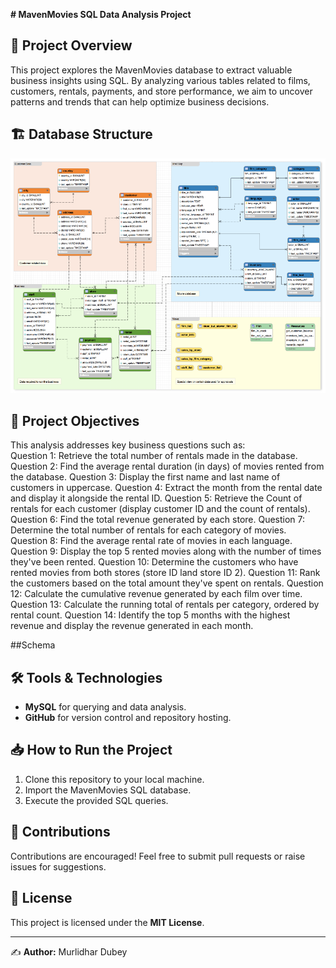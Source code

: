 **# MavenMovies SQL Data Analysis Project**

## 🚀 **Project Overview**
This project explores the MavenMovies database to extract valuable business insights using SQL. By analyzing various tables related to films, customers, rentals, payments, and store performance, we aim to uncover patterns and trends that can help optimize business decisions.

## 🏗️ **Database Structure**
![Database Schema](https://github.com/Murli43/Maven_movies-MySQL/blob/main/Schema.png)

## 🎯 **Project Objectives**
This analysis addresses key business questions such as:  
Question 1:
Retrieve the total number of rentals made in the  database. 
Question 2:
Find the average rental duration (in days) of movies rented from the  database. 
Question 3:
Display the first name and last name of customers in uppercase. 
Question 4:
Extract the month from the rental date and display it alongside the rental ID. 
Question 5:
Retrieve the Count of rentals for each customer (display customer ID and the count of rentals). 
Question 6:
Find the total revenue generated by each store. 
Question 7:
Determine the total number of rentals for each category of movies.
Question 8:
Find the average rental rate of movies in each language.                                  
Question 9:
Display the top 5 rented movies along with the number of times they've been rented.
Question 10:
Determine the customers who have rented movies from both stores (store ID land store ID 2). 
Question 11:
Rank the customers based on the total amount they've spent on rentals.
Question 12:
Calculate the cumulative revenue generated by each film over time.
Question 13:
Calculate the running total of rentals per category, ordered by rental count.
Question 14:
Identify the top 5 months with the highest revenue and display the revenue generated in each month.

##Schema

## 🛠️ **Tools & Technologies**
- **MySQL** for querying and data analysis.
- **GitHub** for version control and repository hosting.

## 📥 **How to Run the Project**
1. Clone this repository to your local machine.
2. Import the MavenMovies SQL database.
3. Execute the provided SQL queries.

## 🤝 **Contributions**
Contributions are encouraged! Feel free to submit pull requests or raise issues for suggestions.

## 📜 **License**
This project is licensed under the **MIT License**.

---
✍️ **Author:** Murlidhar Dubey

